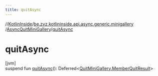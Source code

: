 ```yaml
---
title: quitAsync
---
```

//[KotlinInside](../../../index.html)/[be.zvz.kotlininside.api.async.generic.minigallery](../index.html)
/[AsyncQuitMiniGallery](index.html)/[quitAsync](quit-async.html)

# quitAsync

[jvm]\
suspend fun [quitAsync](quit-async.html)():
Deferred<[QuitMiniGallery.MemberQuitResult](../../be.zvz.kotlininside.api.generic.minigallery/-quit-mini-gallery/-member-quit-result/index.html)>




